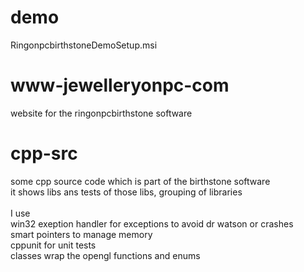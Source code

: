 # demo 
RingonpcbirthstoneDemoSetup.msi
# www-jewelleryonpc-com
website for the ringonpcbirthstone software
# cpp-src
some cpp source code which is part of the birthstone software<br/>
it shows libs ans tests of those libs, grouping of libraries <br/><br/>
I use <br/>
win32 exeption handler for exceptions to avoid dr watson or crashes<br/>
smart pointers to manage memory <br/>
cppunit for unit tests<br/>
classes wrap the opengl functions and enums<br/>
